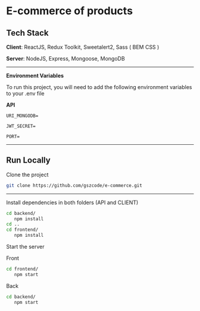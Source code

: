 # E-commerce of products

## Tech Stack

**Client**: ReactJS, Redux Toolkit, Sweetalert2, Sass ( BEM CSS )

**Server**: NodeJS, Express, Mongoose, MongoDB

---

**Environment Variables**

To run this project, you will need to add the following environment variables to your .env file

**API**

`URI_MONGODB=`

`JWT_SECRET=`

`PORT=`

---

## Run Locally

Clone the project

```bash
git clone https://github.com/gszcode/e-commerce.git
```

---

Install dependencies in both folders (API and CLIENT)

```bash
cd backend/
   npm install
cd ..
cd frontend/
   npm install
```

Start the server

Front

```bash
cd frontend/
   npm start
```

Back

```bash
cd backend/
   npm start
```
